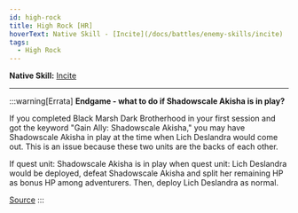 ```yaml
---
id: high-rock
title: High Rock [HR]
hoverText: Native Skill - [Incite](/docs/battles/enemy-skills/incite)
tags:
  - High Rock
---
```


**Native Skill:** [Incite](/docs/battles/enemy-skills/incite)

---

:::warning[Errata]
**Endgame - what to do if Shadowscale Akisha is in play?**

If you completed Black Marsh Dark Brotherhood in your first session and got the keyword "Gain Ally: Shadowscale Akisha," you may have Shadowscale Akisha in play at the time when Lich Deslandra would come out. This is an issue because these two units are the backs of each other.

If quest unit: Shadowscale Akisha is in play when quest unit: Lich Deslandra would be deployed, defeat Shadowscale Akisha and split her remaining HP as bonus HP among adventurers. Then, deploy Lich Deslandra as normal.

<a href="https://support.chiptheorygames.com/support/solutions/articles/33000294281" target="_blank">Source</a>
:::
